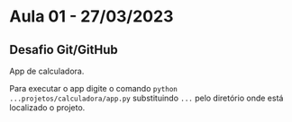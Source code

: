 # Aula 01 - 27/03/2023

## Desafio Git/GitHub

App de calculadora.

Para executar o app digite o comando `python ...projetos/calculadora/app.py` substituindo `...` pelo diretório onde está localizado o projeto.